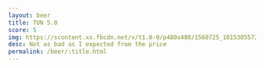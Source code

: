 ```yaml
---
layout: beer
title: TUN 5.0
score: 5
img: https://scontent.xx.fbcdn.net/v/t1.0-0/p480x480/1560725_10153055725613745_6302115246934015090_n.jpg?oh=47df3152b046bbbf5f9dd7aeebfd18b8&oe=5838402F
desc: Not as bad as I expected from the price
permalink: /beer/:title.html
---
```

